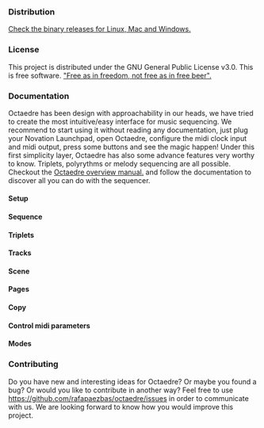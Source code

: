 ### Distribution
[Check the binary releases for Linux, Mac and Windows.](https://github.com/rafapaezbas/octaedre/releases)

### License
This project is distributed under the GNU General Public License v3.0. This is free software. ["Free as in freedom, not free as in free beer".](https://en.wikipedia.org/wiki/Gratis_versus_libre#.22Free_beer.22_vs_.22free_speech.22_distinction)

### Documentation
Octaedre has been design with approachability in our heads, we have tried to create the most intuitive/easy interface for music sequencing. We recommend to start using it without reading any documentation, just plug your Novation Launchpad, open Octaedre, configure the midi clock input and midi output, press some buttons and see the magic happen!
Under this first simplicity layer, Octaedre has also some advance features very worthy to know. Triplets, polyrythms or melody sequencing are all possible. Checkout the [Octaedre overview manual.](https://raw.githubusercontent.com/rafapaezbas/octaedre/feature/web/assets/manual_min.png) and follow the documentation to discover all you can do with the sequencer.

#### Setup
#### Sequence
#### Triplets
#### Tracks
#### Scene
#### Pages
#### Copy
#### Control midi parameters
#### Modes

### Contributing
Do you have new and interesting ideas for Octaedre? Or maybe you found a bug? Or would you like to contribute in another way? Feel free to use https://github.com/rafapaezbas/octaedre/issues in order to communicate with us. We are looking forward to know how you would improve this project.
